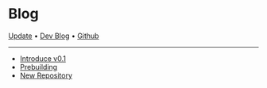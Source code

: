 # Blog

[Update](/blog/introduction) • [Dev Blog](https://do4ng.vercel.app) • [Github](https://github.com/do4ng/)

---

- [Introduce v0.1](/blog/2023-06-26) <Badge type="info" text="core" />
- [Prebuilding](/blog/2023-06-20) <Badge type="tip" text="news" />
- [New Repository](/blog/2023-06-18) <Badge type="tip" text="news" />
